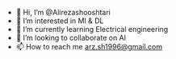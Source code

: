 - 👋 Hi, I’m @Alirezashooshtari
- 👀 I’m interested in Ml & DL
- 🌱 I’m currently learning Electrical engineering
- 💞️ I’m looking to collaborate on AI
- 📫 How to reach me arz.sh1996@gmail.com

<!---
Alirezashooshtari/Alirezashooshtari is a ✨ special ✨ repository because its `README.md` (this file) appears on your GitHub profile.
You can click the Preview link to take a look at your changes.
--->
